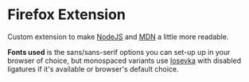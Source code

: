 # Firefox Extension

Custom extension to make [NodeJS](https://nodejs.org/docs/latest/) and [MDN](https://developer.mozilla.org/en-US/docs/Web) a little more readable.

**Fonts  used** is the sans/sans-serif options you can set-up up in your browser of choice, but monospaced variants use [Iosevka](https://typeof.net/Iosevka/) with disabled ligatures if it's available or browser's default choice.
